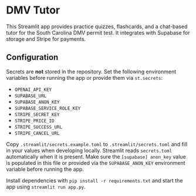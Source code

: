 # DMV Tutor

This Streamlit app provides practice quizzes, flashcards, and a chat-based tutor for the South Carolina DMV permit test. It integrates with Supabase for storage and Stripe for payments.

## Configuration

Secrets are **not** stored in the repository. Set the following environment variables before running the app or provide them via `st.secrets`:

- `OPENAI_API_KEY`
- `SUPABASE_URL`
- `SUPABASE_ANON_KEY`
- `SUPABASE_SERVICE_ROLE_KEY`
- `STRIPE_SECRET_KEY`
- `STRIPE_PRICE_ID`
- `STRIPE_SUCCESS_URL`
- `STRIPE_CANCEL_URL`

Copy `.streamlit/secrets.example.toml` to `.streamlit/secrets.toml` and fill in your values when developing locally. Streamlit reads `secrets.toml` automatically when it is present. Make sure the `[supabase] anon_key` value is populated in this file or provided via the `SUPABASE_ANON_KEY` environment variable before running the app.

Install dependencies with `pip install -r requirements.txt` and start the app using `streamlit run app.py`.
